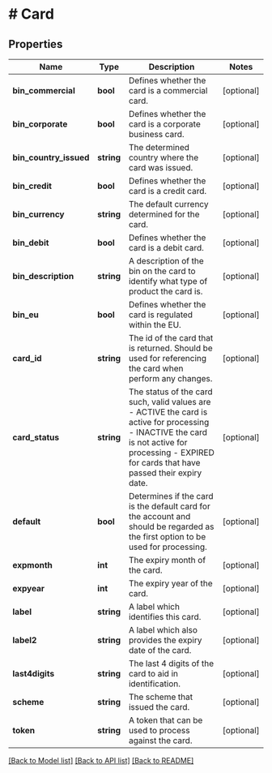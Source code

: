 # # Card

## Properties

Name | Type | Description | Notes
------------ | ------------- | ------------- | -------------
**bin_commercial** | **bool** | Defines whether the card is a commercial card. | [optional] 
**bin_corporate** | **bool** | Defines whether the card is a corporate business card. | [optional] 
**bin_country_issued** | **string** | The determined country where the card was issued. | [optional] 
**bin_credit** | **bool** | Defines whether the card is a credit card. | [optional] 
**bin_currency** | **string** | The default currency determined for the card. | [optional] 
**bin_debit** | **bool** | Defines whether the card is a debit card. | [optional] 
**bin_description** | **string** | A description of the bin on the card to identify what type of product the card is. | [optional] 
**bin_eu** | **bool** | Defines whether the card is regulated within the EU. | [optional] 
**card_id** | **string** | The id of the card that is returned. Should be used for referencing the card when perform any changes. | [optional] 
**card_status** | **string** | The status of the card such, valid values are  - ACTIVE the card is active for processing  - INACTIVE the card is not active for processing  - EXPIRED for cards that have passed their expiry date. | [optional] 
**default** | **bool** | Determines if the card is the default card for the account and should be regarded as the first option to be used for processing. | [optional] 
**expmonth** | **int** | The expiry month of the card. | [optional] 
**expyear** | **int** | The expiry year of the card. | [optional] 
**label** | **string** | A label which identifies this card. | [optional] 
**label2** | **string** | A label which also provides the expiry date of the card. | [optional] 
**last4digits** | **string** | The last 4 digits of the card to aid in identification. | [optional] 
**scheme** | **string** | The scheme that issued the card. | [optional] 
**token** | **string** | A token that can be used to process against the card. | [optional] 

[[Back to Model list]](../../README.md#documentation-for-models) [[Back to API list]](../../README.md#documentation-for-api-endpoints) [[Back to README]](../../README.md)


